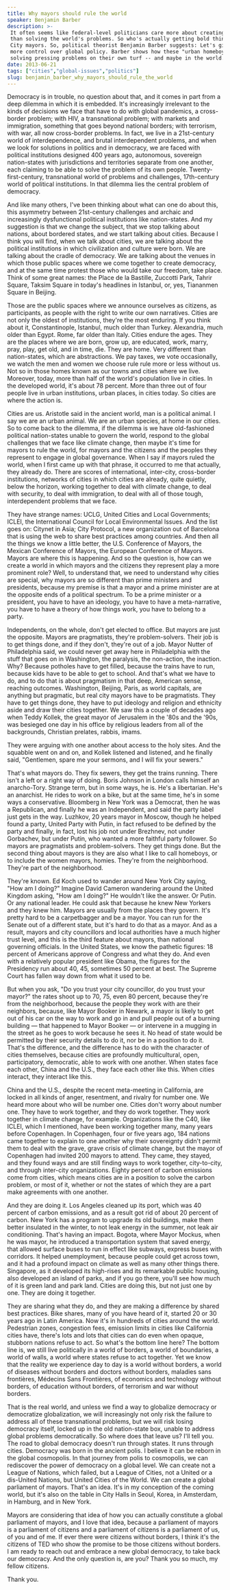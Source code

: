 ```yaml
---
title: Why mayors should rule the world
speaker: Benjamin Barber
description: >-
 It often seems like federal-level politicians care more about creating gridlock
 than solving the world's problems. So who's actually getting bold things done?
 City mayors. So, political theorist Benjamin Barber suggests: Let's give them
 more control over global policy. Barber shows how these "urban homeboys" are
 solving pressing problems on their own turf -- and maybe in the world.
date: 2013-06-21
tags: ["cities","global-issues","politics"]
slug: benjamin_barber_why_mayors_should_rule_the_world
---
```


Democracy is in trouble, no question about that, and it comes in part from a deep dilemma
in which it is embedded. It's increasingly irrelevant to the kinds of decisions we face
that have to do with global pandemics, a cross-border problem; with HIV, a transnational
problem; with markets and immigration, something that goes beyond national borders; with
terrorism, with war, all now cross-border problems. In fact, we live in a 21st-century
world of interdependence, and brutal interdependent problems, and when we look for
solutions in politics and in democracy, we are faced with political institutions designed
400 years ago, autonomous, sovereign nation-states with jurisdictions and territories
separate from one another, each claiming to be able to solve the problem of its own
people. Twenty-first-century, transnational world of problems and challenges, 17th-century
world of political institutions. In that dilemma lies the central problem of
democracy.

And like many others, I've been thinking about what can one do about this, this asymmetry
between 21st-century challenges and archaic and increasingly dysfunctional political
institutions like nation-states. And my suggestion is that we change the subject, that we
stop talking about nations, about bordered states, and we start talking about cities.
Because I think you will find, when we talk about cities, we are talking about the
political institutions in which civilization and culture were born. We are talking about
the cradle of democracy. We are talking about the venues in which those public spaces where
we come together to create democracy, and at the same time protest those who would take
our freedom, take place. Think of some great names: the Place de la Bastille, Zuccotti
Park, Tahrir Square, Taksim Square in today's headlines in Istanbul, or, yes, Tiananmen
Square in Beijing.

Those are the public spaces where we announce ourselves as citizens, as participants, as
people with the right to write our own narratives. Cities are not only the oldest of
institutions, they're the most enduring. If you think about it, Constantinople, Istanbul,
much older than Turkey. Alexandria, much older than Egypt. Rome, far older than Italy.
Cities endure the ages. They are the places where we are born, grow up, are educated,
work, marry, pray, play, get old, and in time, die. They are home. Very different than
nation-states, which are abstractions. We pay taxes, we vote occasionally, we watch the
men and women we choose rule rule more or less without us. Not so in those homes known as
our towns and cities where we live. Moreover, today, more than half of the world's
population live in cities. In the developed world, it's about 78 percent. More than three
out of four people live in urban institutions, urban places, in cities today. So cities
are where the action is.

Cities are us. Aristotle said in the ancient world, man is a political animal. I say we
are an urban animal. We are an urban species, at home in our cities. So to come back to
the dilemma, if the dilemma is we have old-fashioned political nation-states unable to
govern the world, respond to the global challenges that we face like climate change, then
maybe it's time for mayors to rule the world, for mayors and the citizens and the peoples
they represent to engage in global governance. When I say if mayors ruled the world, when I
first came up with that phrase, it occurred to me that actually, they already do. There
are scores of international, inter-city, cross-border institutions, networks of cities in
which cities are already, quite quietly, below the horizon, working together to deal with
climate change, to deal with security, to deal with immigration, to deal with all of those
tough, interdependent problems that we face.

They have strange names: UCLG, United Cities and Local Governments; ICLEI, the
International Council for Local Environmental Issues. And the list goes on: Citynet in
Asia; City Protocol, a new organization out of Barcelona that is using the web to share
best practices among countries. And then all the things we know a little better, the U.S.
Conference of Mayors, the Mexican Conference of Mayors, the European Conference of Mayors.
Mayors are where this is happening. And so the question is, how can we create a world in
which mayors and the citizens they represent play a more prominent role? Well, to
understand that, we need to understand why cities are special, why mayors are so different
than prime ministers and presidents, because my premise is that a mayor and a prime
minister are at the opposite ends of a political spectrum. To be a prime minister or a
president, you have to have an ideology, you have to have a meta-narrative, you have to
have a theory of how things work, you have to belong to a party.

Independents, on the whole, don't get elected to office. But mayors are just the opposite.
Mayors are pragmatists, they're problem-solvers. Their job is to get things done, and if
they don't, they're out of a job. Mayor Nutter of Philadelphia said, we could never get
away here in Philadelphia with the stuff that goes on in Washington, the paralysis, the
non-action, the inaction. Why? Because potholes have to get filled, because the trains
have to run, because kids have to be able to get to school. And that's what we have to do,
and to do that is about pragmatism in that deep, American sense, reaching outcomes.
Washington, Beijing, Paris, as world capitals, are anything but pragmatic, but real city
mayors have to be pragmatists. They have to get things done, they have to put ideology and
religion and ethnicity aside and draw their cities together. We saw this a couple of
decades ago when Teddy Kollek, the great mayor of Jerusalem in the '80s and the '90s, was
besieged one day in his office by religious leaders from all of the backgrounds, Christian
prelates, rabbis, imams.

They were arguing with one another about access to the holy sites. And the squabble went
on and on, and Kollek listened and listened, and he finally said, "Gentlemen, spare me
your sermons, and I will fix your sewers."

That's what mayors do. They fix sewers, they get the trains running. There isn't a left or
a right way of doing. Boris Johnson in London calls himself an anarcho-Tory. Strange term,
but in some ways, he is. He's a libertarian. He's an anarchist. He rides to work on a
bike, but at the same time, he's in some ways a conservative. Bloomberg in New York was a
Democrat, then he was a Republican, and finally he was an Independent, and said the party
label just gets in the way. Luzhkov, 20 years mayor in Moscow, though he helped found a
party, United Party with Putin, in fact refused to be defined by the party and finally, in
fact, lost his job not under Brezhnev, not under Gorbachev, but under Putin, who wanted a
more faithful party follower. So mayors are pragmatists and problem-solvers. They get
things done. But the second thing about mayors is they are also what I like to call
homeboys, or to include the women mayors, homies. They're from the neighborhood. They're
part of the neighborhood.

They're known. Ed Koch used to wander around New York City saying, "How am I doing?"
Imagine David Cameron wandering around the United Kingdom asking, "How am I doing?" He
wouldn't like the answer. Or Putin. Or any national leader. He could ask that because he
knew New Yorkers and they knew him. Mayors are usually from the places they govern. It's
pretty hard to be a carpetbagger and be a mayor. You can run for the Senate out of a
different state, but it's hard to do that as a mayor. And as a result, mayors and city
councillors and local authorities have a much higher trust level, and this is the third
feature about mayors, than national governing officials. In the United States, we know the
pathetic figures: 18 percent of Americans approve of Congress and what they do. And even
with a relatively popular president like Obama, the figures for the Presidency run about
40, 45, sometimes 50 percent at best. The Supreme Court has fallen way down from what it
used to be.

But when you ask, "Do you trust your city councillor, do you trust your mayor?" the rates
shoot up to 70, 75, even 80 percent, because they're from the neighborhood, because the
people they work with are their neighbors, because, like Mayor Booker in Newark, a mayor
is likely to get out of his car on the way to work and go in and pull people out of a
burning building — that happened to Mayor Booker — or intervene in a mugging in the street
as he goes to work because he sees it. No head of state would be permitted by their
security details to do it, nor be in a position to do it. That's the difference, and the
difference has to do with the character of cities themselves, because cities are
profoundly multicultural, open, participatory, democratic, able to work with one
another. When states face each other, China and the U.S., they face each other like this.
When cities interact, they interact like this.

China and the U.S., despite the recent meta-meeting in California, are locked in all kinds
of anger, resentment, and rivalry for number one. We heard more about who will be number
one. Cities don't worry about number one. They have to work together, and they do work
together. They work together in climate change, for example. Organizations like the C40,
like ICLEI, which I mentioned, have been working together many, many years before
Copenhagen. In Copenhagen, four or five years ago, 184 nations came together to explain to
one another why their sovereignty didn't permit them to deal with the grave, grave crisis
of climate change, but the mayor of Copenhagen had invited 200 mayors to attend. They
came, they stayed, and they found ways and are still finding ways to work together,
city-to-city, and through inter-city organizations. Eighty percent of carbon emissions
come from cities, which means cities are in a position to solve the carbon problem, or
most of it, whether or not the states of which they are a part make agreements with one
another.

And they are doing it. Los Angeles cleaned up its port, which was 40 percent of carbon
emissions, and as a result got rid of about 20 percent of carbon. New York has a program
to upgrade its old buildings, make them better insulated in the winter, to not leak energy
in the summer, not leak air conditioning. That's having an impact. Bogota, where Mayor
Mockus, when he was mayor, he introduced a transportation system that saved energy, that
allowed surface buses to run in effect like subways, express buses with corridors. It
helped unemployment, because people could get across town, and it had a profound impact on
climate as well as many other things there. Singapore, as it developed its high-rises and
its remarkable public housing, also developed an island of parks, and if you go there,
you'll see how much of it is green land and park land. Cities are doing this, but not just
one by one. They are doing it together.

They are sharing what they do, and they are making a difference by shared best practices.
Bike shares, many of you have heard of it, started 20 or 30 years ago in Latin America.
Now it's in hundreds of cities around the world. Pedestrian zones, congestion fees,
emission limits in cities like California cities have, there's lots and lots that cities
can do even when opaque, stubborn nations refuse to act. So what's the bottom line here?
The bottom line is, we still live politically in a world of borders, a world of
boundaries, a world of walls, a world where states refuse to act together. Yet we know
that the reality we experience day to day is a world without borders, a world of diseases
without borders and doctors without borders, maladies sans frontières, Médecins Sans
Frontières, of economics and technology without borders, of education without borders, of
terrorism and war without borders.

That is the real world, and unless we find a way to globalize democracy or democratize
globalization, we will increasingly not only risk the failure to address all of these
transnational problems, but we will risk losing democracy itself, locked up in the old
nation-state box, unable to address global problems democratically. So where does that
leave us? I'll tell you. The road to global democracy doesn't run through states. It runs
through cities. Democracy was born in the ancient polis. I believe it can be reborn in the
global cosmopolis. In that journey from polis to cosmopolis, we can rediscover the power
of democracy on a global level. We can create not a League of Nations, which failed, but a
League of Cities, not a United or a dis-United Nations, but United Cities of the World. We
can create a global parliament of mayors. That's an idea. It's in my conception of the
coming world, but it's also on the table in City Halls in Seoul, Korea, in Amsterdam, in
Hamburg, and in New York.

Mayors are considering that idea of how you can actually constitute a global parliament of
mayors, and I love that idea, because a parliament of mayors is a parliament of citizens
and a parliament of citizens is a parliament of us, of you and of me. If ever there were
citizens without borders, I think it's the citizens of TED who show the promise to be
those citizens without borders. I am ready to reach out and embrace a new global
democracy, to take back our democracy. And the only question is, are you? Thank you so
much, my fellow citizens.

Thank you. 

<!--
ad_duration=3.33
event="TEDGlobal 2013"
external_start_time=0
has_talk_citation=0
intro_duration=11.82
is_subtitle_required="False"
is_talk_featured="True"
language="en"
language_swap="False"
native_language="en"
number_of_related_talks=6
number_of_speakers=1
number_of_subtitled_videos=24
number_of_tags=3
number_of_talk_download_languages=24
number_of_talk_more_resources=1
number_of_talk_recommendations=0
number_of_talks_take_actions=0
post_ad_duration=0.83
published_timestamp="2013-09-20 15:00:37"
recording_date="2013-06-21"
speaker_description="Political theorist"
speaker_is_published=1
speaker_name="Benjamin Barber"
talk_name="Why mayors should rule the world"
talks_tags=["cities","global-issues","politics"]
talks_take_action=[]
url_audio="https://download.ted.com/talks/BenjaminBarber_2013G.mp3?apikey=acme-roadrunner"
url_photo_speaker="https://pe.tedcdn.com/images/ted/4c8fee0bdb46309f4b4a34c03ce2d3ab625e35e2_254x191.jpg"
url_photo_talk="https://pe.tedcdn.com/images/ted/6c958d2d15b9c44400e2b7d6b0bbc9e32805d554_1600x1200.jpg"
url_webpage="https://www.ted.com/talks/benjamin_barber_why_mayors_should_rule_the_world"
video_type_name="TED Stage Talk"
-->